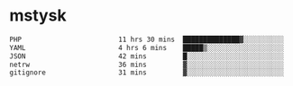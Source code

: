 # mstysk

<!--START_SECTION:waka-->

```txt
PHP                        11 hrs 30 mins  ██████████████▓░░░░░░░░░░   58.67 %
YAML                       4 hrs 6 mins    █████▒░░░░░░░░░░░░░░░░░░░   20.90 %
JSON                       42 mins         █░░░░░░░░░░░░░░░░░░░░░░░░   03.63 %
netrw                      36 mins         ▓░░░░░░░░░░░░░░░░░░░░░░░░   03.10 %
gitignore                  31 mins         ▓░░░░░░░░░░░░░░░░░░░░░░░░   02.66 %
```

<!--END_SECTION:waka-->

